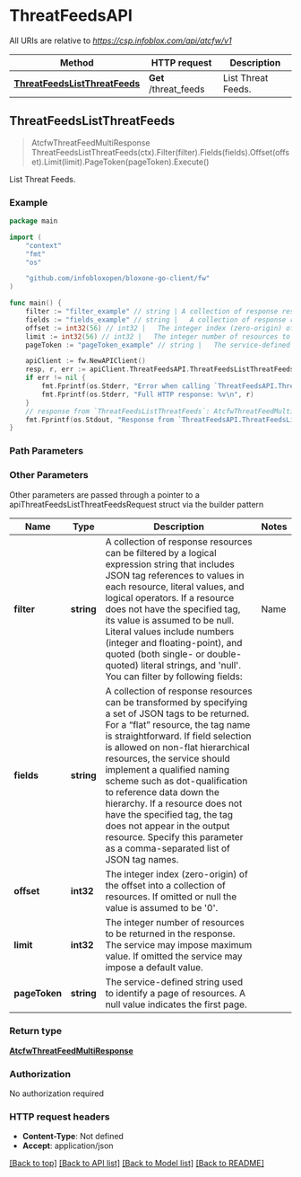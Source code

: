 # ThreatFeedsAPI

All URIs are relative to *https://csp.infoblox.com/api/atcfw/v1*

Method | HTTP request | Description
------------- | ------------- | -------------
[**ThreatFeedsListThreatFeeds**](ThreatFeedsAPI.md#ThreatFeedsListThreatFeeds) | **Get** /threat_feeds | List Threat Feeds.



## ThreatFeedsListThreatFeeds

> AtcfwThreatFeedMultiResponse ThreatFeedsListThreatFeeds(ctx).Filter(filter).Fields(fields).Offset(offset).Limit(limit).PageToken(pageToken).Execute()

List Threat Feeds.



### Example

```go
package main

import (
	"context"
	"fmt"
	"os"

	"github.com/infobloxopen/bloxone-go-client/fw"
)

func main() {
	filter := "filter_example" // string | A collection of response resources can be filtered by a logical expression string that includes JSON tag references to values in each resource, literal values, and logical operators. If a resource does not have the specified tag, its value is assumed to be null.  Literal values include numbers (integer and floating-point), and quoted (both single- or double-quoted) literal strings, and 'null'.  You can filter by following fields:  | Name               | type   | Supported Op                | | ------------------ | ------ | --------------------------- | | name               | string | !=, ==, ~, !~, >, <, <=, >= |  In addition grouping operators are supported:  | Op  | Description          | | --- | -------------------- | | and | Logical AND          | | or  | Logical OR           | | not | Logical NOT          | | ()  | Grouping Operators  |  Example: ``` ?_filter=\"((name=='AntiMalware')or(name~'FarSightNOD'))\" ```  (optional)
	fields := "fields_example" // string |   A collection of response resources can be transformed by specifying a set of JSON tags to be returned. For a “flat” resource, the tag name is straightforward. If field selection is allowed on non-flat hierarchical resources, the service should implement a qualified naming scheme such as dot-qualification to reference data down the hierarchy. If a resource does not have the specified tag, the tag does not appear in the output resource.  Specify this parameter as a comma-separated list of JSON tag names.         (optional)
	offset := int32(56) // int32 |   The integer index (zero-origin) of the offset into a collection of resources. If omitted or null the value is assumed to be '0'.          (optional)
	limit := int32(56) // int32 |   The integer number of resources to be returned in the response. The service may impose maximum value. If omitted the service may impose a default value.          (optional)
	pageToken := "pageToken_example" // string |   The service-defined string used to identify a page of resources. A null value indicates the first page.          (optional)

	apiClient := fw.NewAPIClient()
	resp, r, err := apiClient.ThreatFeedsAPI.ThreatFeedsListThreatFeeds(context.Background()).Filter(filter).Fields(fields).Offset(offset).Limit(limit).PageToken(pageToken).Execute()
	if err != nil {
		fmt.Fprintf(os.Stderr, "Error when calling `ThreatFeedsAPI.ThreatFeedsListThreatFeeds``: %v\n", err)
		fmt.Fprintf(os.Stderr, "Full HTTP response: %v\n", r)
	}
	// response from `ThreatFeedsListThreatFeeds`: AtcfwThreatFeedMultiResponse
	fmt.Fprintf(os.Stdout, "Response from `ThreatFeedsAPI.ThreatFeedsListThreatFeeds`: %v\n", resp)
}
```

### Path Parameters



### Other Parameters

Other parameters are passed through a pointer to a apiThreatFeedsListThreatFeedsRequest struct via the builder pattern


Name | Type | Description  | Notes
------------- | ------------- | ------------- | -------------
 **filter** | **string** | A collection of response resources can be filtered by a logical expression string that includes JSON tag references to values in each resource, literal values, and logical operators. If a resource does not have the specified tag, its value is assumed to be null.  Literal values include numbers (integer and floating-point), and quoted (both single- or double-quoted) literal strings, and &#39;null&#39;.  You can filter by following fields:  | Name               | type   | Supported Op                | | ------------------ | ------ | --------------------------- | | name               | string | !&#x3D;, &#x3D;&#x3D;, ~, !~, &gt;, &lt;, &lt;&#x3D;, &gt;&#x3D; |  In addition grouping operators are supported:  | Op  | Description          | | --- | -------------------- | | and | Logical AND          | | or  | Logical OR           | | not | Logical NOT          | | ()  | Grouping Operators  |  Example: &#x60;&#x60;&#x60; ?_filter&#x3D;\&quot;((name&#x3D;&#x3D;&#39;AntiMalware&#39;)or(name~&#39;FarSightNOD&#39;))\&quot; &#x60;&#x60;&#x60;  | 
 **fields** | **string** |   A collection of response resources can be transformed by specifying a set of JSON tags to be returned. For a “flat” resource, the tag name is straightforward. If field selection is allowed on non-flat hierarchical resources, the service should implement a qualified naming scheme such as dot-qualification to reference data down the hierarchy. If a resource does not have the specified tag, the tag does not appear in the output resource.  Specify this parameter as a comma-separated list of JSON tag names.         | 
 **offset** | **int32** |   The integer index (zero-origin) of the offset into a collection of resources. If omitted or null the value is assumed to be &#39;0&#39;.          | 
 **limit** | **int32** |   The integer number of resources to be returned in the response. The service may impose maximum value. If omitted the service may impose a default value.          | 
 **pageToken** | **string** |   The service-defined string used to identify a page of resources. A null value indicates the first page.          | 

### Return type

[**AtcfwThreatFeedMultiResponse**](AtcfwThreatFeedMultiResponse.md)

### Authorization

No authorization required

### HTTP request headers

- **Content-Type**: Not defined
- **Accept**: application/json

[[Back to top]](#) [[Back to API list]](../README.md#documentation-for-api-endpoints)
[[Back to Model list]](../README.md#documentation-for-models)
[[Back to README]](../README.md)

